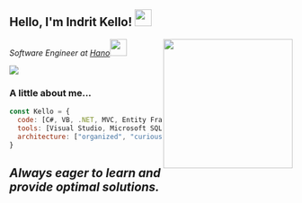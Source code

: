 <h2> Hello, I'm Indrit Kello! <img src="https://media.giphy.com/media/Y4VFF2hJTGjm6yp69i/giphy.gif" width="30"></h2>
<img align='right' src="https://media.giphy.com/media/gIl90vrqMIjm3MO4Xi/giphy.gif" width="230">
<p><em>Software Engineer at <a href="http://www.hano.no">Hano</a><img src="https://media.giphy.com/media/LPmCQHEnnO1VlYXTfl/source.gif" width="30">
</em></p>


<img src="https://img.shields.io/badge/-indritkello-blue?style=flat-square&logo=Linkedin&logoColor=white&link=https://www.linkedin.com/in/indritkello/" >


### A little about me...  
```javascript
const Kello = {
  code: [C#, VB, .NET, MVC, Entity Framework, SQL, Angular, Vue, React],
  tools: [Visual Studio, Microsoft SQL Server, Android Studio, Node, Adobe XD ],
  architecture: ["organized", "curious", "patterns enthusiast"]
}
```
<em><b>Always eager to learn and provide optimal solutions.</em>
---

